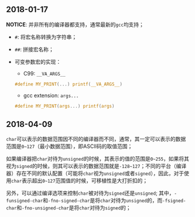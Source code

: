 ## 2018-01-17

**NOTICE**: 并非所有的编译器都支持，通常最新的`gcc`均支持；

- `#`: 将宏名称转换为字符串；
- `##`: 拼接宏名称；
- 可变参数宏的实现：
  - C99: `__VA_ARGS__`

  ``` c
  #define MY_PRINT(...) printf(__VA_ARGS__)
  ```

  - gcc extension: `args...`

  ``` c
  #define MY_PRINT(args...) printf(args)
  ```

## 2018-04-09

`char`可以表示的数据范围因不同的编译器而不同，通常，其一定可以表示的数据范围是`0~127`（最小数据范围），即ASCII码的取值范围；

如果编译器把`char`对待为`unsigned`的时候，其表示的值的范围是`0~255`，如果将其视为`signed`的时候，则其可以表示的数据范围就是`-128~127`；不同的平台（编译器）存在不同的默认配置（可能将`char`视为`unsigned`或者`signed`），因此，对于使用`char`表示超出`0~127`范围值的时候，可移植性是大打折扣的；

另外，可以通过编译选项来控制`char`被对待为`signed`还是`unsigned`;
其中，`-funsigned-char`和`-fno-signed-char`是将`char`对待为`unsigned`的，而`-fsigned-char`和`-fno-unsigned-char`是将`char`对待为`signed`的；
